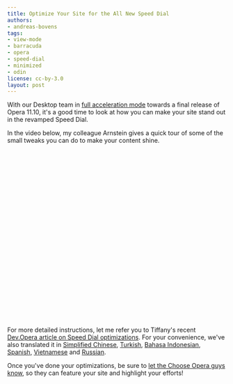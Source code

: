 ```yaml
---
title: Optimize Your Site for the All New Speed Dial
authors:
- andreas-bovens
tags:
- view-mode
- barracuda
- opera
- speed-dial
- minimized
- odin
license: cc-by-3.0
layout: post
---
```


<p>With our Desktop team in <a href="http://my.opera.com/desktopteam/blog/">full acceleration mode</a> towards a final release of Opera 11.10, it&#39;s a good time to look at how you can make your site stand out in the revamped Speed Dial.</p>
<p>In the video below, my colleague Arnstein gives a quick tour of some of the small tweaks you can do to make your content shine.</p>
<object width="640" height="390"><param name="movie" value="http://www.youtube.com/v/GeHYPLS-K2I?fs=1&amp;amp;hl=en_US" />
<param name="allowFullScreen" value="true" />
<param name="allowscriptaccess" value="never" />
<embed src="http://www.youtube.com/v/GeHYPLS-K2I?fs=1&amp;amp;hl=en_US" type="application/x-shockwave-flash" allowfullscreen="true" width="640" height="390" allowscriptaccess="never" /></object>
<p>For more detailed instructions, let me refer you to Tiffany&#39;s recent <a href="http://dev.opera.com/articles/view/opera-speed-dial-enhancements/">Dev.Opera article on Speed Dial optimizations</a>. For your convenience, we&#39;ve also translated it in <a href="http://dev.opera.com/articles/view/opera-speed-dial-enhancements-zh-cn/">Simplified Chinese</a>, <a href="http://dev.opera.com/articles/view/opera-speed-dial-enhancements-tr/">Turkish</a>, <a href="http://dev.opera.com/articles/view/opera-speed-dial-enhancements-id/">Bahasa Indonesian</a>, <a href="http://dev.opera.com/articles/view/opera-speed-dial-enhancements-es/">Spanish</a>, <a href="http://dev.opera.com/articles/view/opera-speed-dial-enhancements-vi/">Vietnamese</a> and <a href="http://dev.opera.com/articles/view/opera-speed-dial-enhancements-ru/">Russian</a>.</p>
<p>Once you&#39;ve done your optimizations, be sure to <a href="http://my.opera.com/chooseopera/blog/2011/04/08/get-your-site-featured-by-opera">let the Choose Opera guys know</a>, so they can feature your site and highlight your efforts!</p>

